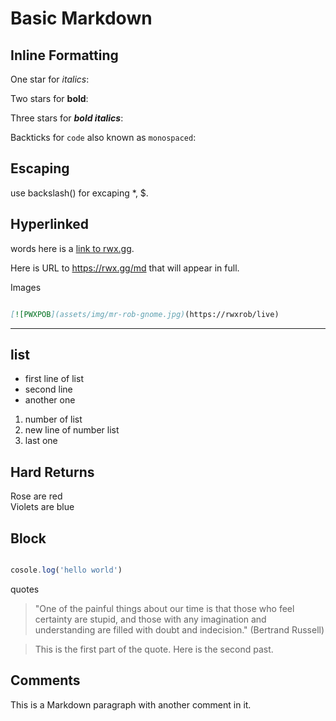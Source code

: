# Basic Markdown

## Inline Formatting

One star for *italics*:

Two stars for **bold**:

Three stars for ***bold italics***:

Backticks for `code` also known as `monospaced`:

## Escaping

use backslash(\) for excaping \*, \$.

## Hyperlinked

words
here is a [link to rwx.gg](https://rwx.gg).

Here is URL to <https://rwx.gg/md> that will appear in full.

Images

~~~markdown

[![PWXPOB](assets/img/mr-rob-gnome.jpg)(https://rwxrob/live)

~~~

----

## list

* first line of list
* second line
* another one

1. number of list
1. new line of number list
1. last one

## Hard Returns

Rose are red  
Violets are blue

## Block

```js

cosole.log('hello world')

```

quotes

> "One of the painful things about our time is that those who feel
> certainty are stupid, and those with any imagination and understanding
> are filled with doubt and indecision." (Bertrand Russell)


> This is the first part of the quote.
> Here is the second past.


## Comments

<!-- This is a comment -->

This is a Markdown paragraph with another <!-- another --> comment in it.


